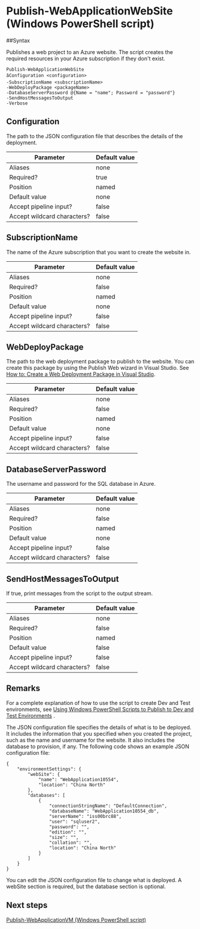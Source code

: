 <properties
   pageTitle="Publish-WebApplicationWebSite (Windows PowerShell script) | Windows Azure"
   description="Learn how to publish a web project to an Azure website. This script creates the required resources in your Azure subscription if they don't exist."
   services="visual-studio-online"
   documentationCenter="na"
   authors="TomArcher"
   manager="douge"
   editor="" />
<tags
	ms.service="multiple"
	ms.date="12/17/2015"
	wacn.date=""/>

# Publish-WebApplicationWebSite (Windows PowerShell script)

##Syntax

Publishes a web project to an Azure website. The script creates the required resources in your Azure subscription if they don't exist.

	Publish-WebApplicationWebSite
	âConfiguration <configuration>
	-SubscriptionName <subscriptionName>
	-WebDeployPackage <packageName>
	-DatabaseServerPassword @{Name = "name"; Password = "password"}
	-SendHostMessagesToOutput
	-Verbose


## Configuration

The path to the JSON configuration file that describes the details of the deployment.

|Parameter|Default value|
|---|---|
|Aliases|none|
|Required?|true|
|Position|named|
|Default value|none|
|Accept pipeline input?|false|
|Accept wildcard characters?|false|

## SubscriptionName

The name of the Azure subscription that you want to create the website in.

|Parameter|Default value|
|---|---|
|Aliases|none|
|Required?|false|
|Position|named|
|Default value|none|
|Accept pipeline input?|false|
|Accept wildcard characters?|false|

## WebDeployPackage

<!-- deleted by customization
The path to the web deployment package to publish to the website. You can create this package by using the Publish Web wizard in Visual Studio. For more information, see [Get started with Azure Cloud Services and ASP.NET](/documentation/articles/vs-azure-tools-publish-webapplicationwebsite-windows-powershell-script/).
-->
<!-- keep by customization: begin -->
The path to the web deployment package to publish to the website. You can create this package by using the Publish Web wizard in Visual Studio. See [How to: Create a Web Deployment Package in Visual Studio](/documentation/articles/vs-azure-tools-publish-webapplicationwebsite-windows-powershell-script/).
<!-- keep by customization: end -->

|Parameter|Default value|
|---|---|
|Aliases|none|
|Required?|false|
|Position|named|
|Default value|none|
|Accept pipeline input?|false|
|Accept wildcard characters?|false|

## DatabaseServerPassword

The username and password for the SQL database in Azure.

|Parameter|Default value|
|---|---|
|Aliases|none|
|Required?|false|
|Position|named|
|Default value|none|
|Accept pipeline input?|false|
|Accept wildcard characters?|false|

## SendHostMessagesToOutput

If true, print messages from the script to the output stream.

|Parameter|Default value|
|---|---|
|Aliases|none|
|Required?|false|
|Position|named|
|Default value|false|
|Accept pipeline input?|false|
|Accept wildcard characters?|false|

## Remarks

For a complete explanation of how to use the script to create Dev and Test environments, see [Using Windows PowerShell Scripts to Publish to Dev and Test <!-- deleted by customization Environments](/documentation/articles/vs-azure-tools-publishing-using-powershell-scripts) --><!-- keep by customization: begin --> Environments](https://msdn.microsoft.com/zh-cn/library/azure/dn642480.aspx) <!-- keep by customization: end -->.

The JSON configuration file specifies the details of what is to be deployed. It includes the information that you specified when you created the project, such as the name and username for the website. It also includes the database to provision, if any. The following code shows an example JSON configuration file:

	{
	    "environmentSettings": {
	        "webSite": {
	            "name": "WebApplication10554",
	            "location": "China North"
	        },
	        "databases": [
	            {
	                "connectionStringName": "DefaultConnection",
	                "databaseName": "WebApplication10554_db",
	                "serverName": "iss00brc88",
	                "user": "sqluser2",
	                "password": "",
	                "edition": "",
	                "size": "",
	                "collation": "",
	                "location": "China North"
	            }
	        ]
	    }
	}

You can edit the JSON configuration file to change what is deployed. A webSite section is required, but the database section is optional.

## Next steps

<!-- deleted by customization
For more information, see [Publish-WebApplicationVM (Windows PowerShell script)](/documentation/articles/vs-azure-tools-publish-webapplicationvm)
-->
<!-- keep by customization: begin -->
[Publish-WebApplicationVM (Windows PowerShell script)](https://msdn.microsoft.com/zh-cn/library/azure/dn689112.aspx)
<!-- keep by customization: end -->
